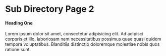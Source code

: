 Sub Directory Page 2
====================

#### Heading One

Lorem ipsum dolor sit amet, consectetur adipisicing elit.
Ad adipisci corporis et illo, laboriosam nam necessitatibus possimus quae quasi quidem tempora voluptatibus.
Blanditiis distinctio doloremque molestiae nobis quos ratione sunt.
